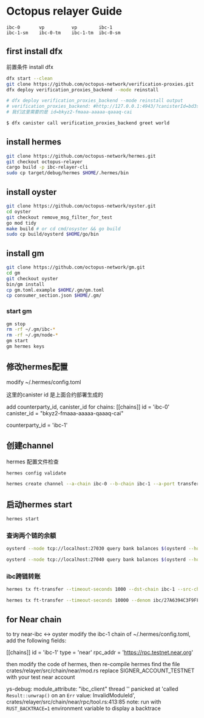 # Octopus relayer Guide

```
ibc-0       vp          vp        ibc-1
ibc-1-sm    ibc-0-tm    ibc-1-tm  ibc-0-sm
```

## first install dfx


前置条件
install dfx

```bash
dfx start --clean
git clone https://github.com/octopus-network/verification-proxies.git
dfx deploy verification_proxies_backend --mode reinstall

# dfx deploy verification_proxies_backend --mode reinstall output
# verification_proxies_backend: #http://127.0.0.1:4943/?canisterId=bd3sg-teaaa-aaaaa-qaaba-cai&id=bkyz2-fmaaa-aaaaa-qaaaq-cai
# 我们这里需要的是 id=bkyz2-fmaaa-aaaaa-qaaaq-cai

$ dfx canister call verification_proxies_backend greet world
```

## install hermes

```bash
git clone https://github.com/octopus-network/hermes.git
git checkout octopus-relayer
cargo build -p ibc-relayer-cli
sudo cp target/debug/hermes $HOME/.hermes/bin
```

## install oyster

```bash
git clone https://github.com/octopus-network/oyster.git
cd oyster
git checkout remove_msg_filter_for_test
go mod tidy
make build # or cd cmd/osyster && go build
sudo cp build/oysterd $HOME/go/bin
````

## install gm

```bash
git clone https://github.com/octopus-network/gm.git
cd gm
git checkout oyster
bin/gm install
cp gm.toml.example $HOME/.gm/gm.toml
cp consumer_section.json $HOME/.gm/
```

### start gm

```bash
gm stop
rm -rf ~/.gm/ibc-*
rm -rf ~/.gm/node-*
gm start
gm hermes keys
```

## 修改hermes配置

modify ~/.hermes/config.toml

这里的canister id 是上面合约部署生成的

add counterparty_id, canister_id for chains:
[[chains]]
id = 'ibc-0'
canister_id = "bkyz2-fmaaa-aaaaa-qaaaq-cai"

counterparty_id = 'ibc-1'

## 创建channel

hermes 配置文件检查

```bash
hermes config validate
```

```bash
hermes create channel --a-chain ibc-0 --b-chain ibc-1 --a-port transfer --b-port transfer --new-client-connection
```

## 启动hermes start

```bash
hermes start
```

### 查询两个链的余额

```bash
oysterd --node tcp://localhost:27030 query bank balances $(oysterd --home ~/.gm/ibc-0 keys --keyring-backend="test" show wallet -a)

oysterd --node tcp://localhost:27040 query bank balances $(oysterd --home ~/.gm/ibc-1 keys --keyring-backend="test" show wallet -a)
```

### ibc跨链转账

```bash
hermes tx ft-transfer --timeout-seconds 1000 --dst-chain ibc-1 --src-chain ibc-0 --src-port transfer --src-channel channel-0 --amount 100000

hermes tx ft-transfer --timeout-seconds 10000 --denom ibc/27A6394C3F9FF9C9DCF5DFFADF9BB5FE9A37C7E92B006199894CF1824DF9AC7C --dst-chain ibc-0 --src-chain ibc-1 --src-port transfer --src-channel channel-0 --amount 100000
```


## for Near chain

to try near-ibc <-> oyster
modify the ibc-1 chain of ~/.hermes/config.toml, add the following fields:

[[chains]]
id = 'ibc-1'
type = 'near'
rpc_addr = 'https://rpc.testnet.near.org'

then modify the code of hermes, then re-compile hermes
find the file crates/relayer/src/chain/near/mod.rs
replace SIGNER_ACCOUNT_TESTNET with your test near account

ys-debug: module_attribute: "ibc_client"
thread '<unnamed>' panicked at 'called `Result::unwrap()` on an `Err` value: InvalidModuleId', crates/relayer/src/chain/near/rpc/tool.rs:413:85
note: run with `RUST_BACKTRACE=1` environment variable to display a backtrace
